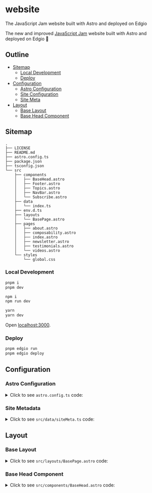 # website

The JavaScript Jam website built with Astro and deployed on Edgio

The new and improved [JavaScript Jam](https://www.javascriptjam.com/) website built with Astro and deployed on Edgio 🚀

## Outline

- [Sitemap](#sitemap)
  - [Local Development](#local-development)
  - [Deploy](#deploy)
- [Configuration](#configuration)
  - [Astro Configuration](#astro-configuration)
  - [Site Configuration](#site-configuration)
  - [Site Meta](#site-meta)
- [Layout](#layout)
  - [Base Layout](#base-layout)
  - [Base Head Component](#base-head-component)

## Sitemap

```
.
├── LICENSE
├── README.md
├── astro.config.ts
├── package.json
├── tsconfig.json
└── src
    ├── components
    │   ├── BaseHead.astro
    │   ├── Footer.astro
    │   ├── Topics.astro
    │   ├── NavBar.astro
    │   └── Subscribe.astro
    ├── data
    │   └── index.ts
    ├── env.d.ts
    ├── layouts
    │   └── BasePage.astro
    ├── pages
    │   ├── about.astro
    │   ├── composability.astro
    │   ├── index.astro
    │   ├── newsletter.astro
    │   ├── testimonials.astro
    │   └── videos.astro
    └── styles
        └── global.css
```

### Local Development

```bash
pnpm i
pnpm dev
```

```bash
npm i
npm run dev
```

```bash
yarn
yarn dev
```

Open [localhost:3000](http://localhost:3000).

### Deploy

```bash
pnpm edgio run
pnpm edgio deploy
```

## Configuration

### Astro Configuration

<details>
  <summary>Click to see <code>astro.config.ts</code> code:</summary>

```ts
// astro.config.mjs

import { defineConfig, sharpImageService } from "astro/config"
import sitemap from "@astrojs/sitemap"
import prefetch from "@astrojs/prefetch"
import remarkUnwrapImages from "remark-unwrap-images"

export default defineConfig({
  site: "https://javascriptjam.com/",
  markdown: {
    remarkPlugins: [remarkUnwrapImages],
    shikiConfig: {
      theme: "dracula",
      wrap: true,
    },
  },
  experimental: {
    assets: true,
  },
  image: {
    service: sharpImageService(),
  },
  integrations: [
    sitemap(),
    prefetch(),
  ],
  compressHTML: true,
  vite: {
    optimizeDeps: {
      exclude: ["@resvg/resvg-js"],
    },
  },
})
```

</details>

### Site Metadata

<details>
  <summary>Click to see <code>src/data/siteMeta.ts</code> code:</summary>

```ts
// src/data/index.ts

interface SiteConfig {
  canonicalURL: string
  title: string
  description?: string
  author?: string
  lang?: string
  ogLocale?: string
  ogImage?: string | undefined
  datePublished?: string | undefined
  // date?: {
  //   locale: string | string[] | undefined
  //   options: Intl.DateTimeFormatOptions
  // }
}

const JSJAM_AUTHOR = "https://raw.githubusercontent.com/ajcwebdev/ajcwebdev/main/assets/Headshot-crop.jpg"
const JSJAM_CANONICAL_URL = "https://javascriptjam.com"
const JSJAM_TITLE = "JavaScript Jam by Edgio"
const JSJAM_DESCRIPTION = "JavaScript Jam is a podcast, newsletter, and weekly Twitter Space for frontend and fullstack JavaScript developers. Presented by Edgio."
const JSJAM_LANG = "en-US"
const JSJAM_OG_LOCALE = "en_US"
const JSJAM_OG_IMAGE = "https://www.javascriptjam.com/content/images/2023/05/1200-630-jsjam-by-edgio-banner-facebook.png"
// const JSJAM_DATE = {
// 	locale: "en-US",
// 	options: {
// 		day: "numeric",
// 		month: "numeric",
// 		year: "numeric",
// 	},
// }

export const siteConfig: SiteConfig = {
  author: JSJAM_AUTHOR,               // Use for meta property (components/BaseHead.astro L:31 + L:49) and generated satori png (pages/og-image/[slug].png.ts)
  canonicalURL: JSJAM_CANONICAL_URL,  // Meta property for constructing meta title property in components/BaseHead.astro L:11
  title: JSJAM_TITLE,                 // Meta property used as a default canonical URL meta property
  description: JSJAM_DESCRIPTION,     // Meta property used as a default description meta property
  lang: JSJAM_LANG,                   // HTML lang property in layouts/BasePage.astro L:18
  ogLocale: JSJAM_OG_LOCALE,          // Meta property in components/BaseHead.astro L:42
  ogImage: JSJAM_OG_IMAGE,            // Date.prototype.toLocaleDateString() parameters, found in utils/date.ts.
  // date: JSJAM_DATE,
}
```

</details>

## Layout

### Base Layout

<details>
  <summary>Click to see <code>src/layouts/BasePage.astro</code> code:</summary>

```astro
---
// src/layouts/BasePage.astro

import BaseHead from "@/components/BaseHead"
import NavBar from "@/components/NavBar"
import Footer from "@/components/Footer"
import type { SiteConfig } from "@/data"
import { siteConfig } from "@/data"

type Props = {
  meta: SiteConfig
}

const {
  meta: {
    canonicalURL, title, description, ogImage, datePublished
  },
} = Astro.props
---

<html lang={siteConfig.lang}>
  <head>
    <BaseHead
      canonicalURL={canonicalURL}
      title={title}
      description={description}
      ogImage={ogImage}
      datePublished={datePublished}
    />
  </head>

  <body class="home-template">
    <NavBar />
    <main>
      <slot />
    </main>
    <Footer />
  </body>
</html>
```

</details>

### Base Head Component

<details>
  <summary>Click to see <code>src/components/BaseHead.astro</code> code:</summary>

```astro
---
// src/components/BaseHead.astro

import { siteConfig } from "@/data"

const {
  canonicalURL, title, description, ogImage, datePublished
} = Astro.props

const siteTitle = `${title} "•" ${siteConfig.title}`
const socialImageURL = new URL(ogImage ? ogImage : "/social-card.png", Astro.url).href
---

<meta charset="utf-8" />
<meta name="viewport" content="width=device-width, initial-scale=1.0, shrink-to-fit=no" />
<meta http-equiv="X-UA-Compatible" content="IE=edge" />

<!-- Analytics -->
<script async src="https://www.googletagmanager.com/gtag/js?id=G-PTJ6FXEPPC"></script>
<link href="https://www.javascriptjam.com/webmentions/receive/" rel="webmention">

<!-- Styling -->
<link rel="stylesheet" type="text/css" href="/styles/global.css">
<link rel="stylesheet" href="https://www.javascriptjam.com/assets/css/styles.css?v=ddffdea251">
<link rel="stylesheet" href="https://cdnjs.cloudflare.com/ajax/libs/tocbot/4.10.0/tocbot.css" />
<link rel="stylesheet" href="https://www.javascriptjam.com/assets/css/lite-yt-embed.css?v=ddffdea251" />
<style>
  :root {
    --color-light-bg: #F8FAFC;
    --home-slant-height: 50rem;
  }
</style>

<link rel="icon" href="https://www.javascriptjam.com/content/images/size/w256h256/2022/12/606218911befc219510548a5_Group-prdgoddib2bq9zz774x1gaf1ueywnogxq9fm05jabk-1.png" type="image/png">
<link rel="icon" href="/favicon.ico" sizes="any" />
<link rel="icon" href="/icon.svg" type="image/svg+xml" />
<link rel="manifest" href="/manifest.webmanifest" />
<link rel="canonical" href={canonicalURL} />

<title>{siteTitle}</title>

<meta name="title" content={siteTitle} />
<meta name="description" content={description} />
<meta name="author" content={siteConfig.author} />

<meta property="og:type" content={datePublished ? "article" : "website"} />
<meta property="og:title" content={title} />
<meta property="og:description" content={description} />
<meta property="og:url" content={canonicalURL} />
<meta property="og:site_name" content={siteConfig.title} />
<meta property="og:locale" content={siteConfig.ogLocale} />
<meta property="og:image" content={socialImageURL} />
<meta property="og:image:width" content="1200" />
<meta property="og:image:height" content="630" />
{
  datePublished && (
    <>
      <meta property="article:author" content={siteConfig.author} />
      <meta property="article:published_time" content={datePublished} />
    </>
  )
}

<meta property="twitter:card" content="summary_large_image" />
<meta property="twitter:url" content={canonicalURL} />
<meta property="twitter:title" content={title} />
<meta property="twitter:description" content={description} />
<meta property="twitter:image" content={socialImageURL} />

<link rel="alternate" type="application/rss+xml" title={siteConfig.title} href="/rss.xml" />
```

</details>